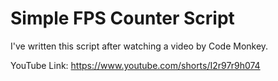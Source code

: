 # Simple FPS Counter Script
I've written this script after watching a video by Code Monkey. 

YouTube Link: https://www.youtube.com/shorts/I2r97r9h074
